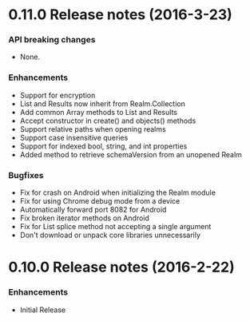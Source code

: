 0.11.0 Release notes (2016-3-23)
=============================================================
### API breaking changes
* None.

### Enhancements
* Support for encryption
* List and Results now inherit from Realm.Collection
* Add common Array methods to List and Results
* Accept constructor in create() and objects() methods
* Support relative paths when opening realms
* Support case insensitive queries
* Support for indexed bool, string, and int properties
* Added method to retrieve schemaVersion from an unopened Realm

### Bugfixes
* Fix for crash on Android when initializing the Realm module
* Fix for using Chrome debug mode from a device
* Automatically forward port 8082 for Android
* Fix broken iterator methods on Android
* Fix for List splice method not accepting a single argument
* Don't download or unpack core libraries unnecessarily


0.10.0 Release notes (2016-2-22)
=============================================================
### Enhancements

* Initial Release
